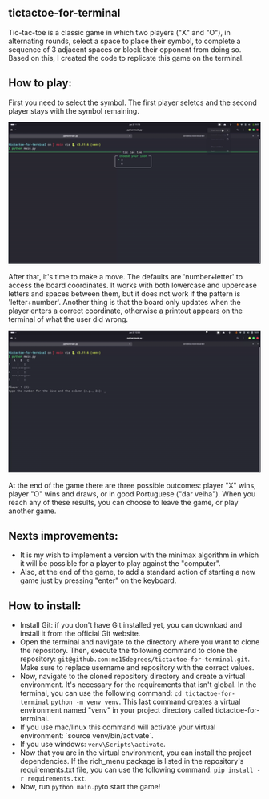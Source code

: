 ## tictactoe-for-terminal
Tic-tac-toe is a classic game in which two players ("X" and "O"), in alternating rounds, select a space to place their symbol, to complete a sequence of 3 adjacent spaces or block their opponent from doing so. Based on this, I created the code to replicate this game on the terminal.
## How to play:
First you need to select the symbol. The first player seletcs and the second player stays with the symbol remaining.

<img src="/assets/gif-select-symbol.gif">

After that, it's time to make a move. The defaults are 'number+letter' to access the board coordinates. It works with both lowercase and uppercase letters and spaces between them, but it does not work if the pattern is 'letter+number'. Another thing is that the board only updates when the player enters a correct coordinate, otherwise a printout appears on the terminal of what the user did wrong.

<img src="/assets/gif-moves.gif">

At the end of the game there are three possible outcomes: player "X" wins, player "O" wins and draws, or in good Portuguese ("dar velha"). When you reach any of these results, you can choose to leave the game, or play another game.
## Nexts improvements:
- It is my wish to implement a version with the minimax algorithm in which it will be possible for a player to play against the "computer". 
- Also, at the end of the game, to add a standard action of starting a new game just by pressing "enter" on the keyboard.
## How to install:
- Install Git: if you don't have Git installed yet, you can download and install it from the official Git website.
- Open the terminal and navigate to the directory where you want to clone the repository. Then, execute the following command to clone the repository: `git@github.com:me15degrees/tictactoe-for-terminal.git`. Make sure to replace username and repository with the correct values.
- Now, navigate to the cloned repository directory and create a virtual environment. It's necessary for the requirements that isn't global. In the terminal, you can use the following command: `cd tictactoe-for-terminal` 
`python -m venv venv`. This last command creates a virtual environment named "venv" in your project directory called tictactoe-for-terminal.
- If you use mac/linux this command will activate your virtual environment: ´source venv/bin/activate`.
- If you use windows: `venv\Scripts\activate`.
- Now that you are in the virtual environment, you can install the project dependencies. If the rich_menu package is listed in the repository's requirements.txt file, you can use the following command: `pip install -r requirements.txt`.
- Now, run `python main.py`to start the game!










